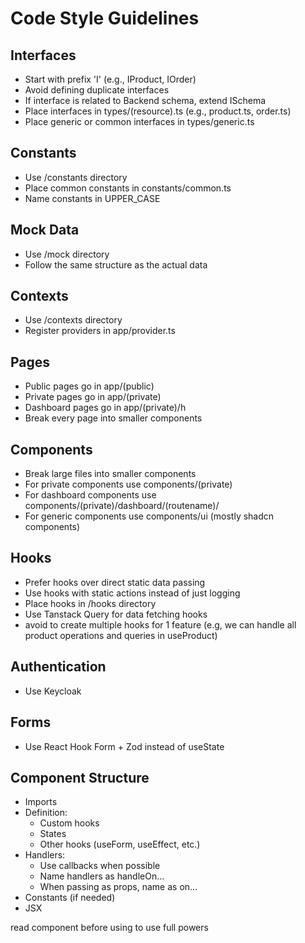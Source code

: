 # Code Style Guidelines

## Interfaces

- Start with prefix 'I' (e.g., IProduct, IOrder)
- Avoid defining duplicate interfaces
- If interface is related to Backend schema, extend ISchema
- Place interfaces in types/(resource).ts (e.g., product.ts, order.ts)
- Place generic or common interfaces in types/generic.ts

## Constants

- Use /constants directory
- Place common constants in constants/common.ts
- Name constants in UPPER_CASE

## Mock Data

- Use /mock directory
- Follow the same structure as the actual data

## Contexts

- Use /contexts directory
- Register providers in app/provider.ts

## Pages

- Public pages go in app/(public)
- Private pages go in app/(private)
- Dashboard pages go in app/(private)/h
- Break every page into smaller components

## Components

- Break large files into smaller components
- For private components use components/(private)
- For dashboard components use components/(private)/dashboard/(routename)/
- For generic components use components/ui (mostly shadcn components)

## Hooks

- Prefer hooks over direct static data passing
- Use hooks with static actions instead of just logging
- Place hooks in /hooks directory
- Use Tanstack Query for data fetching hooks
- avoid to create multiple hooks for 1 feature (e.g, we can handle all product operations and queries in useProduct)

## Authentication

- Use Keycloak

## Forms

- Use React Hook Form + Zod instead of useState

## Component Structure

- Imports
- Definition:
  - Custom hooks
  - States
  - Other hooks (useForm, useEffect, etc.)
- Handlers:
  - Use callbacks when possible
  - Name handlers as handleOn...
  - When passing as props, name as on...
- Constants (if needed)
- JSX

read component before using to use full powers
